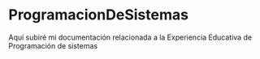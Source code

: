 # ProgramacionDeSistemas
Aquí subiré mi documentación relacionada a la Experiencia Educativa de Programación de sistemas 
